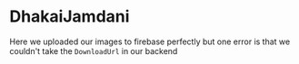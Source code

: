 # DhakaiJamdani

Here we uploaded our images to firebase perfectly but one error is that we couldn't take the `DownloadUrl` in our backend

